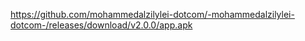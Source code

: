 

https://github.com/mohammedalzilylei-dotcom/-mohammedalzilylei-dotcom-/releases/download/v2.0.0/app.apk

